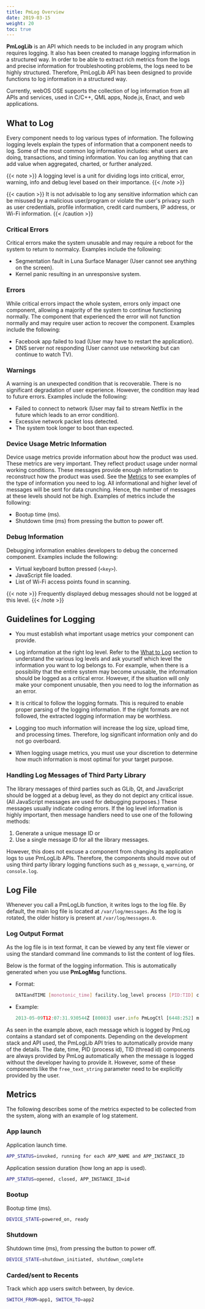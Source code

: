 ```yaml
---
title: PmLog Overview
date: 2019-03-15
weight: 20
toc: true
---
```


**PmLogLib** is an API which needs to be included in any program which requires logging. It also has been created to manage logging information in a structured way. In order to be able to extract rich metrics from the logs and precise information for troubleshooting problems, the logs need to be highly structured. Therefore, PmLogLib API has been designed to provide functions to log information in a structured way.

Currently, webOS OSE supports the collection of log information from all APIs and services, used in C/C++, QML apps, Node.js, Enact, and web applications.

## What to Log

Every component needs to log various types of information. The following logging levels explain the types of information that a component needs to log. Some of the most common log information includes: what users are doing, transactions, and timing information. You can log anything that can add value when aggregated, charted, or further analyzed.

{{< note >}}
A logging level is a unit for dividing logs into critical, error, warning, info and debug level based on their importance.
{{< /note >}}

{{< caution >}}
It is not advisable to log any sensitive information which can be misused by a malicious user/program or violate the user's privacy such as user credentials, profile information, credit card numbers, IP address, or Wi-Fi information.
{{< /caution >}}

### Critical Errors

Critical errors make the system unusable and may require a reboot for the system to return to normalcy. Examples include the following:

  - Segmentation fault in Luna Surface Manager (User cannot see anything on the screen).
  - Kernel panic resulting in an unresponsive system.

### Errors

While critical errors impact the whole system, errors only impact one component, allowing a majority of the system to continue functioning normally. The component that experienced the error will not function normally and may require user action to recover the component. Examples include the following:

  - Facebook app failed to load (User may have to restart the application).
  - DNS server not responding (User cannot use networking but can continue to watch TV).

### Warnings

A warning is an unexpected condition that is recoverable. There is no significant degradation of user experience. However, the condition may lead to future errors. Examples include the following:

  - Failed to connect to network (User may fail to stream Netflix in the future which leads to an error condition).
  - Excessive network packet loss detected.
  - The system took longer to boot than expected.

### Device Usage Metric Information

Device usage metrics provide information about how the product was used. These metrics are very important. They reflect product usage under normal working conditions. These messages provide enough information to reconstruct how the product was used. See the [Metrics](#metrics) to see examples of the type of information you need to log. All informational and higher level of messages will be sent for data crunching. Hence, the number of messages at these levels should not be high. Examples of metrics include the following:

  - Bootup time (ms).
  - Shutdown time (ms) from pressing the button to power off.

### Debug Information

Debugging information enables developers to debug the concerned component. Examples include the following:

  - Virtual keyboard button pressed (`<key>`).
  - JavaScript file loaded.
  - List of Wi-Fi access points found in scanning.

{{< note >}}
Frequently displayed debug messages should not be logged at this level.
{{< /note >}}

## Guidelines for Logging

  - You must establish what important usage metrics your component can provide.

  - Log information at the right log level. Refer to the [What to Log](#what-to-log) section to understand the various log levels and ask yourself which level the information you want to log belongs to. For example, when there is a possibility that the entire system may become unusable, the information should be logged as a critical error. However, if the situation will only make your component unusable, then you need to log the information as an error.

  - It is critical to follow the logging formats. This is required to enable proper parsing of the logging information. If the right formats are not followed, the extracted logging information may be worthless.

  - Logging too much information will increase the log size, upload time, and processing times. Therefore, log significant information only and do not go overboard.

  - When logging usage metrics, you must use your discretion to determine how much information is most optimal for your target purpose.

### Handling Log Messages of Third Party Library

The library messages of third parties such as GLib, Qt, and JavaScript should be logged at a debug level, as they do not depict any critical issue. (All JavaScript messages are used for debugging purposes.) These messages usually indicate coding errors. If the log level information is highly important, then message handlers need to use one of the following methods:

1.  Generate a unique message ID or
2.  Use a single message ID for all the library messages.

However, this does not excuse a component from changing its application logs to use PmLogLib APIs. Therefore, the components should move out of using third party library logging functions such as `g_message`, `q_warning`, or `console.log`.

## Log File

Whenever you call a PmLogLib function, it writes logs to the log file. By default, the main log file is located at `/var/log/messages`. As the log is rotated, the older history is present at `/var/log/messages.0`.

### Log Output Format

As the log file is in text format, it can be viewed by any text file viewer or using the standard command line commands to list the content of log files.

Below is the format of the logging information. This is automatically generated when you use **PmLogMsg** functions.

  - Format:
    ``` bash
    DATEandTIME [monotonic_time] facility.log_level process [PID:TID] context msgid {"key1":"value1", "key2":"value2", ...... ,"keyn":"valuen"} free_text_string
    ```

<!-- end list -->

  - Example:

    ``` javascript
    2013-05-09T12:07:31.930544Z [80083] user.info PmLogCtl [6448:252] my_context APPLAUNCH {"APP_ID":ID1, "APP_NAME":"Facebook", "APP_STATUS":"launched"} App launched successfully
    ```



As seen in the example above, each message which is logged by PmLog contains a standard set of components. Depending on the development stack and API used, the PmLogLib API tries to automatically provide many of the details. The date, time, PID (process id), TID (thread id) components are always provided by PmLog automatically when the message is logged without the developer having to provide it. However, some of these components like the `free_text_string` parameter need to be explicitly provided by the user.

## Metrics

The following describes some of the metrics expected to be collected from the system, along with an example of log statement.

### App launch

Application launch time.

``` bash
APP_STATUS=invoked, running for each APP_NAME and APP_INSTANCE_ID
```

Application session duration (how long an app is used).

``` bash
APP_STATUS=opened, closed, APP_INSTANCE_ID=id
```

### Bootup

Bootup time (ms).

``` bash
DEVICE_STATE=powered_on, ready
```

### Shutdown

Shutdown time (ms), from pressing the button to power off.

``` bash
DEVICE_STATE=shutdown_initiated, shutdown_complete
```

### Carded/sent to Recents

Track which app users switch between, by device.

``` bash
SWITCH_FROM=app1, SWITCH_TO=app2
```
